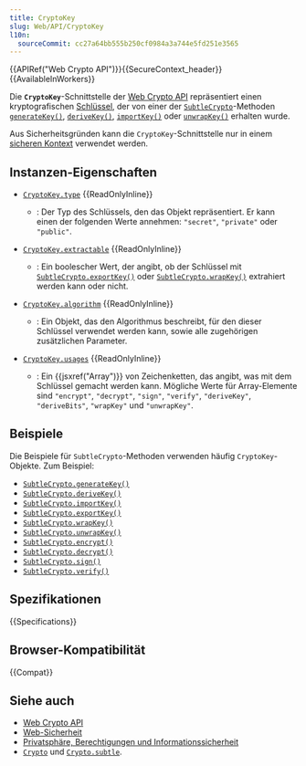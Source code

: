 ```yaml
---
title: CryptoKey
slug: Web/API/CryptoKey
l10n:
  sourceCommit: cc27a64bb555b250cf0984a3a744e5fd251e3565
---
```


{{APIRef("Web Crypto API")}}{{SecureContext_header}}{{AvailableInWorkers}}

Die **`CryptoKey`**-Schnittstelle der [Web Crypto API](/de/docs/Web/API/Web_Crypto_API) repräsentiert einen kryptografischen [Schlüssel](/de/docs/Glossary/key), der von einer der [`SubtleCrypto`](/de/docs/Web/API/SubtleCrypto)-Methoden [`generateKey()`](/de/docs/Web/API/SubtleCrypto/generateKey), [`deriveKey()`](/de/docs/Web/API/SubtleCrypto/deriveKey), [`importKey()`](/de/docs/Web/API/SubtleCrypto/importKey) oder [`unwrapKey()`](/de/docs/Web/API/SubtleCrypto/unwrapKey) erhalten wurde.

Aus Sicherheitsgründen kann die `CryptoKey`-Schnittstelle nur in einem [sicheren Kontext](/de/docs/Web/Security/Secure_Contexts) verwendet werden.

## Instanzen-Eigenschaften

- [`CryptoKey.type`](/de/docs/Web/API/CryptoKey/type) {{ReadOnlyInline}}

  - : Der Typ des Schlüssels, den das Objekt repräsentiert. Er kann einen der folgenden Werte annehmen: `"secret"`, `"private"` oder `"public"`.

- [`CryptoKey.extractable`](/de/docs/Web/API/CryptoKey/extractable) {{ReadOnlyInline}}

  - : Ein boolescher Wert, der angibt, ob der Schlüssel mit [`SubtleCrypto.exportKey()`](/de/docs/Web/API/SubtleCrypto/exportKey) oder [`SubtleCrypto.wrapKey()`](/de/docs/Web/API/SubtleCrypto/wrapKey) extrahiert werden kann oder nicht.

- [`CryptoKey.algorithm`](/de/docs/Web/API/CryptoKey/algorithm) {{ReadOnlyInline}}

  - : Ein Objekt, das den Algorithmus beschreibt, für den dieser Schlüssel verwendet werden kann, sowie alle zugehörigen zusätzlichen Parameter.

- [`CryptoKey.usages`](/de/docs/Web/API/CryptoKey/usages) {{ReadOnlyInline}}

  - : Ein {{jsxref("Array")}} von Zeichenketten, das angibt, was mit dem Schlüssel gemacht werden kann. Mögliche Werte für Array-Elemente sind `"encrypt"`, `"decrypt"`, `"sign"`, `"verify"`, `"deriveKey"`, `"deriveBits"`, `"wrapKey"` und `"unwrapKey"`.

## Beispiele

Die Beispiele für `SubtleCrypto`-Methoden verwenden häufig `CryptoKey`-Objekte. Zum Beispiel:

- [`SubtleCrypto.generateKey()`](/de/docs/Web/API/SubtleCrypto/generateKey)
- [`SubtleCrypto.deriveKey()`](/de/docs/Web/API/SubtleCrypto/deriveKey)
- [`SubtleCrypto.importKey()`](/de/docs/Web/API/SubtleCrypto/importKey)
- [`SubtleCrypto.exportKey()`](/de/docs/Web/API/SubtleCrypto/exportKey)
- [`SubtleCrypto.wrapKey()`](/de/docs/Web/API/SubtleCrypto/wrapKey)
- [`SubtleCrypto.unwrapKey()`](/de/docs/Web/API/SubtleCrypto/unwrapKey)
- [`SubtleCrypto.encrypt()`](/de/docs/Web/API/SubtleCrypto/encrypt)
- [`SubtleCrypto.decrypt()`](/de/docs/Web/API/SubtleCrypto/decrypt)
- [`SubtleCrypto.sign()`](/de/docs/Web/API/SubtleCrypto/sign)
- [`SubtleCrypto.verify()`](/de/docs/Web/API/SubtleCrypto/verify)

## Spezifikationen

{{Specifications}}

## Browser-Kompatibilität

{{Compat}}

## Siehe auch

- [Web Crypto API](/de/docs/Web/API/Web_Crypto_API)
- [Web-Sicherheit](/de/docs/Web/Security)
- [Privatsphäre, Berechtigungen und Informationssicherheit](/de/docs/Web/Privacy)
- [`Crypto`](/de/docs/Web/API/Crypto) und [`Crypto.subtle`](/de/docs/Web/API/Crypto/subtle).
